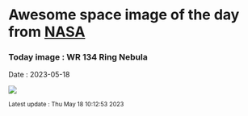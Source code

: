 
# Awesome space image of the day from [NASA](https://api.nasa.gov/)

### Today image : WR 134 Ring Nebula
Date : 2023-05-18

![](https://apod.nasa.gov/apod/image/2305/WR134SHO_1024.jpg)

<small>Latest update : Thu May 18 10:12:53 2023</small>
        